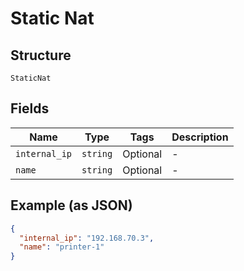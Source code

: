 
# Static Nat

## Structure

`StaticNat`

## Fields

| Name | Type | Tags | Description |
|  --- | --- | --- | --- |
| `internal_ip` | `string` | Optional | - |
| `name` | `string` | Optional | - |

## Example (as JSON)

```json
{
  "internal_ip": "192.168.70.3",
  "name": "printer-1"
}
```

